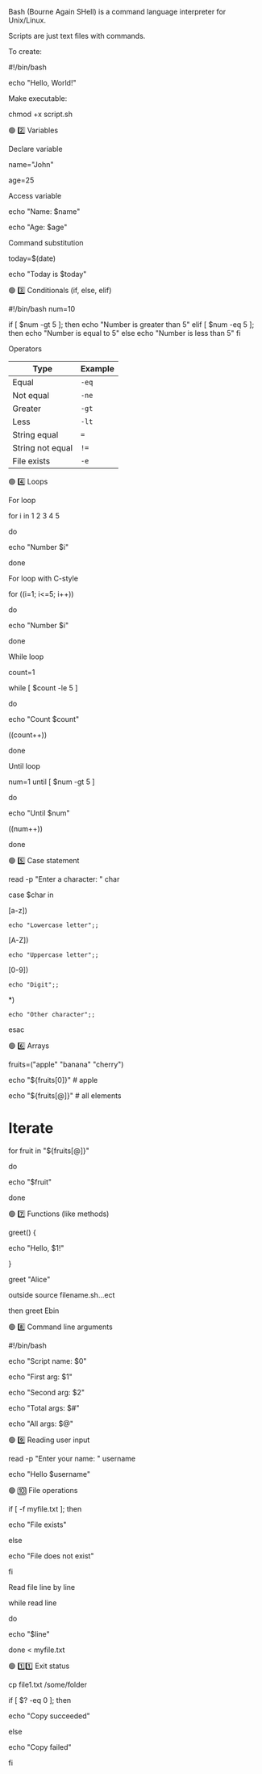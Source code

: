 Bash (Bourne Again SHell) is a command language interpreter for Unix/Linux.

Scripts are just text files with commands.

To create:

#!/bin/bash

echo "Hello, World!"


Make executable:

chmod +x script.sh


🟢 2️⃣ Variables

Declare variable

name="John"

age=25


Access variable

echo "Name: $name"

echo "Age: $age"

Command substitution

today=$(date)

echo "Today is $today"

🟢 3️⃣ Conditionals (if, else, elif)

#!/bin/bash
num=10

if [ $num -gt 5 ]; then
  echo "Number is greater than 5"
elif [ $num -eq 5 ]; then
  echo "Number is equal to 5"
else
  echo "Number is less than 5"
fi


Operators

| Type             | Example |
| ---------------- | ------- |
| Equal            | `-eq`   |
| Not equal        | `-ne`   |
| Greater          | `-gt`   |
| Less             | `-lt`   |
| String equal     | `=`     |
| String not equal | `!=`    |
| File exists      | `-e`    |


🟢 4️⃣ Loops

For loop

for i in 1 2 3 4 5

do

  echo "Number $i"
  
done


For loop with C-style

for ((i=1; i<=5; i++))

do

  echo "Number $i"
  
done


While loop

count=1

while [ $count -le 5 ]

do

  echo "Count $count"
  
  ((count++))
  
done

Until loop

num=1
until [ $num -gt 5 ]

do

  echo "Until $num"
  
  ((num++))
  
done


🟢 5️⃣ Case statement

read -p "Enter a character: " char

case $char in

  [a-z])
  
    echo "Lowercase letter";;
    
  [A-Z])
  
    echo "Uppercase letter";;
    
  [0-9])
  
    echo "Digit";;
    
  *)
  
    echo "Other character";;
    
esac


🟢 6️⃣ Arrays


fruits=("apple" "banana" "cherry")

echo "${fruits[0]}"      # apple

echo "${fruits[@]}"      # all elements


# Iterate

for fruit in "${fruits[@]}"

do

  echo "$fruit"
  
done



🟢 7️⃣ Functions (like methods)

greet() {

  echo "Hello, $1!"
  
}

greet "Alice"

outside source filename.sh...ect

 then greet Ebin

🟢 8️⃣ Command line arguments


#!/bin/bash

echo "Script name: $0"

echo "First arg: $1"

echo "Second arg: $2"

echo "Total args: $#"

echo "All args: $@"



🟢 9️⃣ Reading user input

read -p "Enter your name: " username

echo "Hello $username"


🟢 🔟 File operations

if [ -f myfile.txt ]; then

  echo "File exists"
  
else

  echo "File does not exist"
  
fi


Read file line by line

while read line

do

  echo "$line"
  
done < myfile.txt



🟢 1️⃣1️⃣ Exit status

cp file1.txt /some/folder

if [ $? -eq 0 ]; then

  echo "Copy succeeded"
  
else

  echo "Copy failed"
  
fi






